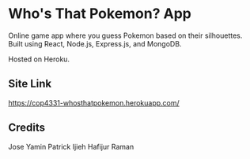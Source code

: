 # Who's That Pokemon? App
Online game app where you guess Pokemon based on their silhouettes.
Built using React, Node.js, Express.js, and MongoDB.

Hosted on Heroku.

## Site Link
https://cop4331-whosthatpokemon.herokuapp.com/

## Credits
Jose Yamin
Patrick Ijieh
Hafijur Raman
